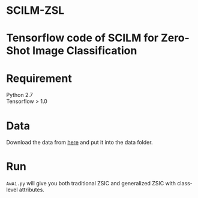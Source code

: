 # SCILM-ZSL

# Tensorflow code of SCILM for Zero-Shot Image Classification

# Requirement
Python 2.7\
Tensorflow > 1.0

# Data
Download the data from [here](https://drive.google.com/open?id=1iExbrVdSFjm9UlSj_53kmlFkh1ZCf7Kj) and put it into the data folder.

# Run
`AwA1.py` will give you both traditional ZSIC and generalized ZSIC with class-level attributes.

